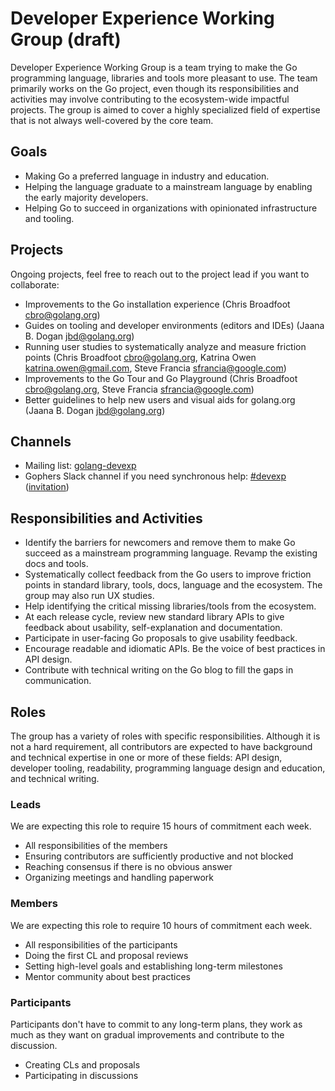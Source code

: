 # Developer Experience Working Group (draft)

Developer Experience Working Group is a team trying to make the Go programming language, libraries and tools more pleasant to use. The team primarily works on the Go project, even though its responsibilities and activities may involve contributing to the ecosystem-wide impactful projects. The group is aimed to cover a highly specialized field of expertise that is not always well-covered by the core team.

## Goals

* Making Go a preferred language in industry and education.
* Helping the language graduate to a mainstream language by enabling the early majority developers.
* Helping Go to succeed in organizations with opinionated infrastructure and tooling.

## Projects
Ongoing projects, feel free to reach out to the project lead if you want to collaborate:

- Improvements to the Go installation experience (Chris Broadfoot <cbro@golang.org>)
- Guides on tooling and developer environments (editors and IDEs) (Jaana B. Dogan <jbd@golang.org>)
- Running user studies to systematically analyze and measure friction points (Chris Broadfoot <cbro@golang.org>, Katrina Owen <katrina.owen@gmail.com>, Steve Francia <sfrancia@google.com>)
- Improvements to the Go Tour and Go Playground (Chris Broadfoot <cbro@golang.org>, Steve Francia <sfrancia@google.com>)
- Better guidelines to help new users and visual aids for golang.org (Jaana B. Dogan <jbd@golang.org>)

## Channels
* Mailing list: [golang-devexp](https://groups.google.com/forum/#!forum/golang-devexp)
* Gophers Slack channel if you need synchronous help: [#devexp](https://gophers.slack.com/archives/devexp) ([invitation](https://invite.slack.golangbridge.org/))

## Responsibilities and Activities
* Identify the barriers for newcomers and remove them to make Go succeed as a mainstream programming language.
Revamp the existing docs and tools.
* Systematically collect feedback from the Go users to improve friction points in standard library, tools, docs, language and the ecosystem. The group may also run UX studies.
* Help identifying the critical missing libraries/tools from the ecosystem.
* At each release cycle, review new standard library APIs to give feedback about usability, self-explanation and documentation.
* Participate in user-facing Go proposals to give usability feedback.
* Encourage readable and idiomatic APIs. Be the voice of best practices in API design.
* Contribute with technical writing on the Go blog to fill the gaps in communication.

## Roles

The group has a variety of roles with specific responsibilities. Although it is not a hard requirement, all contributors are expected to have background and technical expertise in one or more of these fields: API design, developer tooling, readability, programming language design and education, and technical writing.

### Leads
We are expecting this role to require 15 hours of commitment each week.
* All responsibilities of the members
* Ensuring contributors are sufficiently productive and not blocked
* Reaching consensus if there is no obvious answer
* Organizing meetings and handling paperwork

### Members
We are expecting this role to require 10 hours of commitment each week.
* All responsibilities of the participants
* Doing the first CL and proposal reviews
* Setting high-level goals and establishing long-term milestones
* Mentor community about best practices

### Participants
Participants don't have to commit to any long-term plans, they work as much as they want on gradual improvements and contribute to the discussion.
* Creating CLs and proposals
* Participating in discussions
